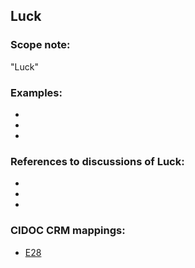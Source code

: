 
## Luck 

###  Scope note: 
"Luck" 

### Examples: 

* 
* 
* 

### References to discussions of Luck:

* 

* 

* 

### CIDOC CRM mappings: 

* [E28](http://www.cidoc-crm.org/entity/e28-conceptual-object/version-6.2)
